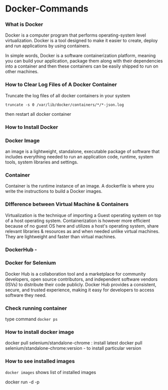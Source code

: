 # Docker-Commands

### What is Docker

Docker is a computer program that performs operating-system level virtualization. Docker is a tool designed to make it easier to create, deploy and run applications by using containers.

In simple words, Docker is a software containerization platform, meaning you can build your application, package them along with their dependencies into a container and then these containers can be easily shipped to run on other machines.

### How to Clear Log Files of A Docker Container

Truncate the log files of all docker containers in your system

```
truncate -s 0 /var/lib/docker/containers/*/*-json.log
```

then restart all docker container

### How to Install Docker

### Docker Image

an image is a lightweight, standalone, executable package of software that includes everything needed to run an application code, runtime, system tools, system libraries and settings.

### Container

Container is the runtime instance of an image. A dockerfile is where you write the instructions to build a Docker images.

### DIfference between Virtual Machine & Containers

Virtualization is the technique of importing a Guest operating system on top of a host operating system. Containerization is however more efficient because of no guest OS here and utilizes a host's operating system, share relevant libraries & resources as and when needed unlike virtual machines. They are lightweight and faster than virtual machines.

### DockerHub -

### Docker for Selenium

Docker Hub is a collaboration tool and a marketplace for community developers, open source contributors, and independent software vendors (ISVs) to distribute their code publicly. Docker Hub provides a consistent, secure, and trusted experience, making it easy for developers to access software they need.

### Check running container

type command `docker ps`

### How to install docker image

docker pull selenium/standalone-chrome : install latest
docker pull selenium/standalone-chrome:version - to install particular version

### How to see installed images

`docker images`
shows list of installed images

docker run -d -p

